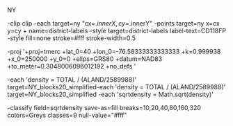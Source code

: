 NY

-clip clip
-each target=ny "cx=$.innerX, cy=$.innerY"
-points target=ny x=cx y=cy + name=district-labels
-style target=district-labels label-text=CD118FP
-style fill=none stroke=#fff stroke-width=0.5

-proj '+proj=tmerc +lat_0=40 +lon_0=-76.58333333333333 +k=0.999938 +x_0=250000 +y_0=0 +ellps=GRS80 +datum=NAD83 +to_meter=0.3048006096012192 +no_defs '

-each 'density = TOTAL / (ALAND/2589988)' target=NY_blocks20_simplified-each 'density = TOTAL / (ALAND/2589988)' target=NY_blocks20_simplified
-each 'sqrtdensity = Math.sqrt(density)'

-classify field=sqrtdensity save-as=fill breaks=10,20,40,80,160,320 colors=Greys classes=9 null-value="#fff"
